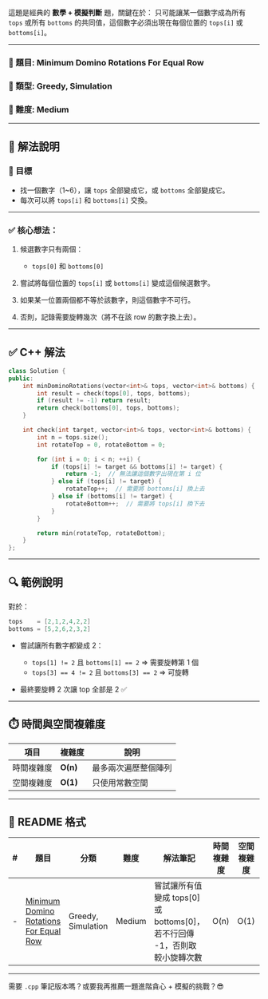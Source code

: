 這題是經典的 **數學 + 模擬判斷** 題，關鍵在於：
只可能讓某一個數字成為所有 `tops` 或所有 `bottoms` 的共同值，這個數字必須出現在每個位置的 `tops[i]` 或 `bottoms[i]`。

---

### 📘 題目: Minimum Domino Rotations For Equal Row

### 📂 類型: Greedy, Simulation

### 🧠 難度: Medium

---

## 🧠 解法說明

### 🎯 目標

* 找一個數字（1\~6），讓 `tops` 全部變成它，或 `bottoms` 全部變成它。
* 每次可以將 `tops[i]` 和 `bottoms[i]` 交換。

---

### ✅ 核心想法：

1. 候選數字只有兩個：

   * `tops[0]` 和 `bottoms[0]`
2. 嘗試將每個位置的 `tops[i]` 或 `bottoms[i]` 變成這個候選數字。
3. 如果某一位置兩個都不等於該數字，則這個數字不可行。
4. 否則，記錄需要旋轉幾次（將不在該 row 的數字換上去）。

---

## ✅ C++ 解法

```cpp
class Solution {
public:
    int minDominoRotations(vector<int>& tops, vector<int>& bottoms) {
        int result = check(tops[0], tops, bottoms);
        if (result != -1) return result;
        return check(bottoms[0], tops, bottoms);
    }

    int check(int target, vector<int>& tops, vector<int>& bottoms) {
        int n = tops.size();
        int rotateTop = 0, rotateBottom = 0;

        for (int i = 0; i < n; ++i) {
            if (tops[i] != target && bottoms[i] != target) {
                return -1;  // 無法讓這個數字出現在第 i 位
            } else if (tops[i] != target) {
                rotateTop++;  // 需要將 bottoms[i] 換上去
            } else if (bottoms[i] != target) {
                rotateBottom++;  // 需要將 tops[i] 換下去
            }
        }

        return min(rotateTop, rotateBottom);
    }
};
```

---

## 🔍 範例說明

對於：

```cpp
tops    = [2,1,2,4,2,2]
bottoms = [5,2,6,2,3,2]
```

* 嘗試讓所有數字都變成 2：

  * `tops[1] != 2` 且 `bottoms[1] == 2` ⇒ 需要旋轉第 1 個
  * `tops[3] == 4 != 2` 且 `bottoms[3] == 2` ⇒ 可旋轉
* 最終要旋轉 2 次讓 top 全部是 2 ✅

---

## ⏱️ 時間與空間複雜度

| 項目    | 複雜度      | 說明         |
| ----- | -------- | ---------- |
| 時間複雜度 | **O(n)** | 最多兩次遍歷整個陣列 |
| 空間複雜度 | **O(1)** | 只使用常數空間    |

---

## 🧩 README 格式

| # | 題目                                                                                                              | 分類                 | 難度     | 解法筆記                                               | 時間複雜度 | 空間複雜度 | 程式碼                                            |
| - | --------------------------------------------------------------------------------------------------------------- | ------------------ | ------ | -------------------------------------------------- | ----- | ----- | ---------------------------------------------- |
| - | [Minimum Domino Rotations For Equal Row](https://leetcode.com/problems/minimum-domino-rotations-for-equal-row/) | Greedy, Simulation | Medium | 嘗試讓所有值變成 tops\[0] 或 bottoms\[0]，若不行回傳 -1，否則取較小旋轉次數 | O(n)  | O(1)  | [code](./greedy/xxxx_min_domino_rotations.cpp) |

---

需要 `.cpp` 筆記版本嗎？或要我再推薦一題進階貪心 + 模擬的挑戰？😎
